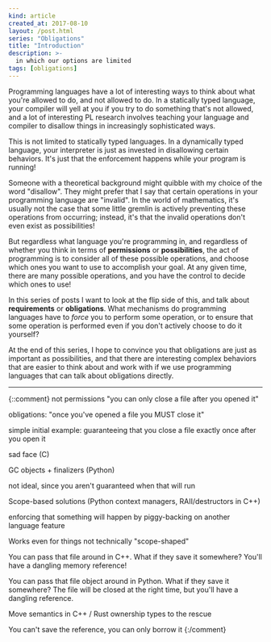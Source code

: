 ```yaml
---
kind: article
created_at: 2017-08-10
layout: /post.html
series: "Obligations"
title: "Introduction"
description: >-
  in which our options are limited
tags: [obligations]
---
```


Programming languages have a lot of interesting ways to think about what you're
allowed to do, and not allowed to do.  In a statically typed language, your
compiler will yell at you if you try to do something that's not allowed, and a
lot of interesting PL research involves teaching your language and compiler to
disallow things in increasingly sophisticated ways.

This is not limited to statically typed languages.  In a dynamically typed
language, your interpreter is just as invested in disallowing certain behaviors.
It's just that the enforcement happens while your program is running!

Someone with a theoretical background might quibble with my choice of the word
"disallow".  They might prefer that I say that certain operations in your
programming language are "invalid".  In the world of mathematics, it's usually
not the case that some little gremlin is actively preventing these operations
from occurring; instead, it's that the invalid operations don't even exist as
possibilities!

But regardless what language you're programming in, and regardless of whether
you think in terms of **permissions** or **possibilities**, the act of
programming is to consider all of these possible operations, and choose which
ones you want to use to accomplish your goal.  At any given time, there are many
possible operations, and you have the control to decide which ones to use!

In this series of posts I want to look at the flip side of this, and talk about
**requirements** or **obligations**.  What mechanisms do programming languages
have to *force* you to perform some operation, or to ensure that some operation
is performed even if you don't actively choose to do it yourself?

At the end of this series, I hope to convince you that obligations are just as
important as possibilities, and that there are interesting complex behaviors
that are easier to think about and work with if we use programming languages
that can talk about obligations directly.

<hr class="jump">

{::comment}
not permissions "you can only close a file after you opened it"

obligations: "once you've opened a file you MUST close it"

simple initial example: guaranteeing that you close a file exactly once after
you open it

sad face (C)

GC objects + finalizers (Python)

not ideal, since you aren't guaranteed when that will run


Scope-based solutions (Python context managers, RAII/destructors in C++)

enforcing that something will happen by piggy-backing on another language
feature


Works even for things not technically "scope-shaped"

You can pass that file around in C++.  What if they save it somewhere?  You'll
have a dangling memory reference!

You can pass that file object around in Python.  What if they save it somewhere?
The file will be closed at the right time, but you'll have a dangling reference.


Move semantics in C++ / Rust ownership types to the rescue

You can't save the reference, you can only borrow it
{:/comment}
